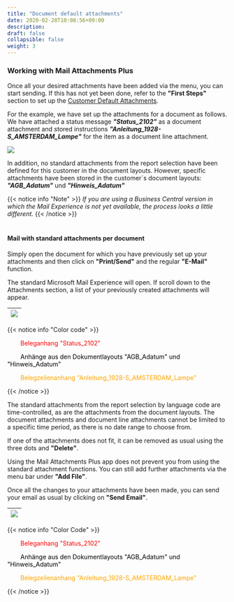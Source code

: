 ```yaml
---
title: "Document default attachments"
date: 2020-02-28T10:08:56+09:00
description: 
draft: false
collapsible: false
weight: 3
---
```

### Working with Mail Attachments Plus

Once all your desired attachments have been added via the menu, you can start sending. If this has not yet been done, refer to the **"First Steps"** section to set up the [Customer Default Attachments](/en-us/apps/mail-attachments-plus/first-steps/setup/defaults-document/).

For the example, we have set up the attachments for a document as follows. We have attached a status message ***"Status_2102"*** as a document attachment and stored instructions ***"Anleitung_1928-S_AMSTERDAM_Lampe"*** for the item as a document line attachment.

![](images/apps/attachmentdocumentsetup.PNG)

In addition, no standard attachments from the report selection have been defined for this customer in the document layouts. However, specific attachments have been stored in the customer´s document layouts: ***"AGB_Adatum"*** und ***"Hinweis_Adatum"***

{{< notice info "Note" >}}
 _If you are using a Business Central version in which the Mail Experience is not yet available, the process looks a little different._
{{< /notice >}}
#

#### Mail with standard attachments per document
Simply open the document for which you have previously set up your attachments and then click on **"Print/Send"** and the regular **"E-Mail"** function.

The standard Microsoft Mail Experience will open. If scroll down to the Attachments section, a list of your previously created attachments will appear.

|![](images/apps/mail-attachments-plus/de/attachmentdocumentdialog.png)
|-|

{{< notice info "Color code" >}}
 <p style="text-indent:30px; color: red">Beleganhang "Status_2102"</p>
<p style="text-indent:30px; color: black">Anhänge aus den Dokumentlayouts "AGB_Adatum" und "Hinweis_Adatum"</p>
<p style="text-indent:30px; color: orange">Belegzeilenanhang "Anleitung_1928-S_AMSTERDAM_Lampe"</p> 
{{< /notice >}}
</p>

The standard attachments from the report selection by language code are time-controlled, as are the attachments from the document layouts. The document attachments and document line attachments cannot be limited to a specific time period, as there is no date range to choose from.

If one of the attachments does not fit, it can be removed as usual using the three dots and **"Delete"**.

Using the Mail Attachments Plus app does not prevent you from using the standard attachment functions. You can still add further attachments via the menu bar under **"Add File"**.

Once all the changes to your attachments have been made, you can send your email as usual by clicking on **"Send Email"**.

|![](images/apps/mail-attachments-plus/de/attachdocumentmail.png)
|-|

{{< notice info "Color Code" >}}
 <p style="text-indent:30px; color: red">Beleganhang "Status_2102"</p>
<p style="text-indent:30px; color: black">Anhänge aus den Dokumentlayouts "AGB_Adatum" und "Hinweis_Adatum"</p>
<p style="text-indent:30px; color: orange">Belegzeilenanhang "Anleitung_1928-S_AMSTERDAM_Lampe"</p> 
{{< /notice >}}
</p>
